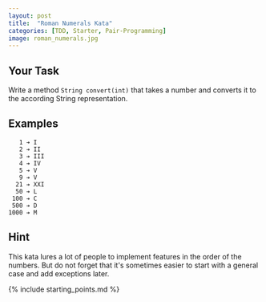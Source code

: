 ```yaml
---
layout: post
title:  "Roman Numerals Kata"
categories: [TDD, Starter, Pair-Programming]
image: roman_numerals.jpg
---
```


## Your Task

Write a method `String convert(int)` that takes a number and converts it
to the according String representation.

## Examples

       1 ➔ I
       2 ➔ II
       3 ➔ III
       4 ➔ IV
       5 ➔ V
       9 ➔ V
      21 ➔ XXI
      50 ➔ L
     100 ➔ C
     500 ➔ D
    1000 ➔ M
    
## Hint

This kata lures a lot of people to implement features in the order of
the numbers. But do not forget that it's sometimes easier to start
with a general case and add exceptions later.

{% include starting_points.md %}
